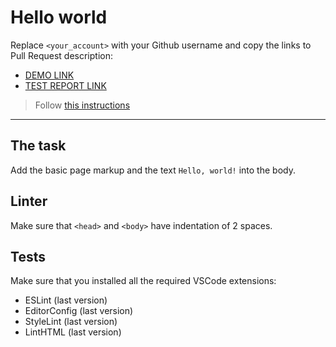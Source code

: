 # Hello world

Replace `<your_account>` with your Github username and copy the links to Pull Request description:
- [DEMO LINK](https://github.com/Yuliya1907/layout_hello-world.git)
- [TEST REPORT LINK](https://github.com/Yuliya1907/layout_hello-world.git)

> Follow [this instructions](https://mate-academy.github.io/layout_task-guideline/#how-to-solve-the-layout-tasks-on-github)
___

## The task

Add the basic page markup and the text `Hello, world!` into the body.

## Linter

Make sure that `<head>` and `<body>` have indentation of 2 spaces.

## Tests

Make sure that you installed all the required VSCode extensions:

- ESLint (last version)
- EditorConfig (last version)
- StyleLint (last version)
- LintHTML (last version)
